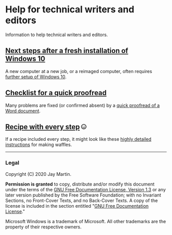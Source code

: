 # Help for technical writers and editors

Information to help technical writers and editors.

## [Next steps after a fresh installation of Windows&nbsp;10](/windows_setup)

A new computer at a new job, or a reimaged computer, often requires [further setup of Windows&nbsp;10](/windows_setup). 

## [Checklist for a quick proofread](/proofread_checklist)

Many problems are fixed (or confirmed absent) by a [quick proofread of a Word document](/proofread_checklist).

## [Recipe with every step](/make_waffles) <img src='far/smile.svg' alt='smile' height='16'>&nbsp;

If a recipe included every step, it might look like these [highly detailed instructions](/make_waffles) for making waffles.

---

### Legal

Copyright (C) 2020 Jay Martin. 

**Permission is granted** to copy, distribute and/or modify this document
under the terms of the [GNU Free Documentation License, Version 1.3](https://www.gnu.org/licenses/fdl-1.3.txt)
or any later version published by the Free Software Foundation; 
with no Invariant Sections, no Front-Cover Texts, and no Back-Cover Texts.
A copy of the license is included in the section entitled "[GNU Free Documentation License](fdl-1.3.md)."

Microsoft Windows is a trademark of Microsoft. All other trademarks are the property of their respective owners. 

<!--- --->
